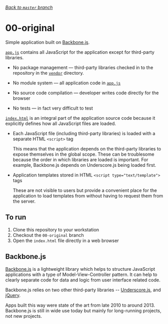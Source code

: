 _[Back to `master` branch](https://github.com/DunedinJS/migrating-to-modern-js)_

# 00-original

Simple application built on [Backbone.js](http://backbonejs.org/).

[`app.js`](./app.js) contains all JavaScript for the application except
for third-party libraries.

* No package management &mdash; third-party libraries checked in to the
  repository in the [`vendor`](./vendor/) directory.

* No module system &mdash; all application code in [`app.js`](./app.js)

* No source code compilation &mdash; developer writes code directly for the browser

* No tests &mdash; in fact very difficult to test

[`index.html`](./index.html) is an integral part of the application source code
because it explicitly defines how all JavaScript files are loaded.

* Each JavaScript file (including third-party libraries) is loaded with a
separate HTML `<script>` tag

  This means that the application depends on the third-party libraries to expose themselves
  in the global scope.
  These can be troublesome because the order in which libraries are loaded is important.
  For example, Backbone.js depends on Underscore.js being loaded first.

* Application templates stored in HTML `<script type="text/template">` tags

  These are not visible to users but provide a convenient place for the application
  to load templates from without having to request them from the server.

## To run

1. Clone this repository to your workstation
1. Checkout the `00-original` branch
1. Open the `index.html` file directly in a web browser

## Backbone.js

[Backbone.js](http://backbonejs.org/) is a lightweight library which helps to
structure JavaScript applications with a type of Model-View-Controller pattern.
It can help to clearly separate code for data and logic from user interface related code.

Backbone.js relies on two other third-party libraries --
[Underscore.js](http://underscorejs.org/), and [jQuery](https://jquery.com/).

Apps built this way were state of the art from late 2010 to around 2013.
Backbone.js is still in wide use today but mainly for long-running projects,
not new projects.
